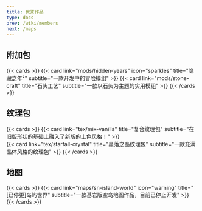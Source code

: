 ```yaml
---
title: 优秀作品
type: docs
prev: /wiki/members
next: /maps
---
```

## 附加包
{{< cards >}}
  {{< card link="mods/hidden-years" icon="sparkles" title="隐藏之年²" subtitle="一款开发中的冒险模组" >}}
  {{< card link="mods/stone-craft" title="石头工艺" subtitle="一款以石头为主题的实用模组" >}}
{{< /cards >}}

## 纹理包
{{< cards >}}
  {{< card link="tex/mix-vanilla" title="复合纹理包" subtitle="在旧版形状的基础上融入了新版的上色风格！" >}}  
  {{< card link="tex/starfall-crystal" title="星落之晶纹理包" subtitle="一款充满晶体风格的纹理包" >}}
{{< /cards >}}

## 地图
{{< cards >}}
  {{< card link="maps/sn-island-world" icon="warning" title="[已停更]岛屿世界" subtitle="一款基岩版空岛地图作品，目前已停止开发" >}}  
{{< /cards >}}